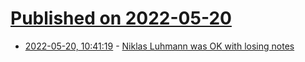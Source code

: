 # [Published on 2022-05-20](index.md)

* [2022-05-20, 10:41:19](https://news.ycombinator.com/item?id=31445570) - [Niklas Luhmann was OK with losing notes](https://writing.bobdoto.computer/linking-new-notes-and-fearing-lost-ones/)
